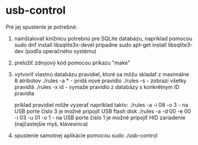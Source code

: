 # usb-control

Pre jej spustenie je potrebné:
1. nainštalovať knižnicu potrebnú pre SQLite databázu, napríklad pomocou
   sudo dnf install libsqlite3x-devel
    prípadne
   sudo apt-get install libsqlite3-dev
    (podľa operačného systému)

2. preložiť zdrojový kód pomocou príkazu "make"

3. vytvoriť vlastnú databázu pravidiel, ktoré sa môžu skladať z maximálne 8 atribútov
   ./rules -a *   - pridá nové pravidlo
   ./rules -s     - zobrazí všetky pravidlá
   ./rules -x id  - vymaže pravidlo z databázy s konkrétnym ID pravidla

    príklad pravidiel môže vyzerať napríklad takto:
   ./rules -a -i 08 -o 3                       - na USB porte číslo 3 je možné pripojiť USB flash disk
   ./rules -a -d 00 -e 00 -i 03 -u 01 -o 1     - na USB porte číslo 1 je možné pripojiť HID zariadenie (najčastejšie myš, klávesnica)

4. spustenie samotnej aplikácie pomocou
   sudo ./usb-control